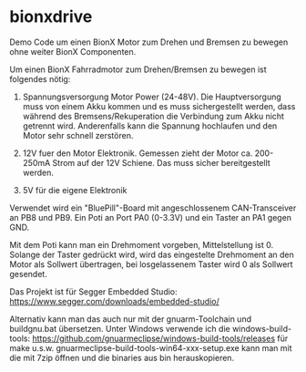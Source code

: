 # bionxdrive
Demo Code um einen BionX Motor zum Drehen und Bremsen zu bewegen 
ohne weiter BionX Componenten.

Um einen BionX Fahrradmotor zum Drehen/Bremsen zu bewegen ist folgendes nötig:

1. Spannungsversorgung Motor Power (24-48V).
Die Hauptversorgung muss von einem Akku kommen und es muss sichergestellt werden, 
dass während des Bremsens/Rekuperation die Verbindung zum Akku nicht getrennt wird. 
Anderenfalls kann die Spannung hochlaufen und den Motor sehr schnell zerstören.

2. 12V fuer den Motor Elektronik.
Gemessen zieht der Motor ca. 200-250mA Strom auf der 12V Schiene. 
Das muss sicher bereitgestellt werden.

3. 5V für die eigene Elektronik

Verwendet wird ein "BluePill"-Board mit angeschlossenem CAN-Transceiver an PB8 und PB9. 
Ein Poti an Port PA0 (0-3.3V) und ein Taster an PA1 gegen GND.

Mit dem Poti kann man ein Drehmoment vorgeben, Mittelstellung ist 0. 
Solange der Taster gedrückt wird, wird das eingestelte Drehmoment an den Motor als Sollwert übertragen,
bei losgelassenem Taster wird 0 als Sollwert gesendet.

Das Projekt ist für Segger Embedded Studio:
https://www.segger.com/downloads/embedded-studio/

Alternativ kann man das auch nur mit der gnuarm-Toolchain und buildgnu.bat übersetzen. 
Unter Windows verwende ich die windows-build-tools:
https://github.com/gnuarmeclipse/windows-build-tools/releases
für make u.s.w. 
gnuarmeclipse-build-tools-win64-xxx-setup.exe 
kann man mit die mit 7zip öffnen und die binaries aus bin herauskopieren.

 

 

